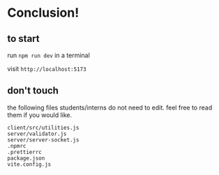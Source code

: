 # Conclusion!

## to start

run `npm run dev` in a terminal

visit `http://localhost:5173`

## don't touch

the following files students/interns do not need to edit. feel free to read them if you would like.

```
client/src/utilities.js
server/validator.js
server/server-socket.js
.npmrc
.prettierrc
package.json
vite.config.js
```
